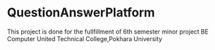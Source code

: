 # QuestionAnswerPlatform
This project is done for the fullfillment of 6th semester minor project BE Computer United Technical College,Pokhara University
